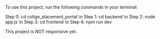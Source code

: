 To use this project, run the following commands in your terminal:

Step 0: cd collge_placement_portal \n
Step 1: cd backend \n
Step 2: node app.js \n
Step 3: cd frontend \n
Step 4: npm run dev

This project is NOT responsive yet.
